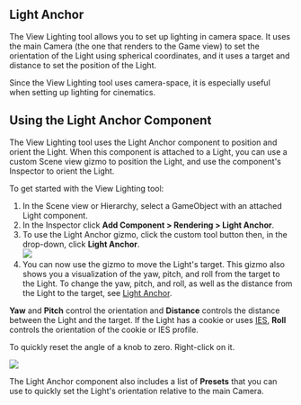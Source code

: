 ## Light Anchor

The View Lighting tool allows you to set up lighting in camera space. It uses the main Camera (the one that renders to the Game view) to set the orientation of the Light using spherical coordinates, and it uses a target and distance to set the position of the Light.

Since the View Lighting tool uses camera-space, it is especially useful when setting up lighting for cinematics.

## Using the Light Anchor Component

The View Lighting tool uses the Light Anchor component to position and orient the Light. When this component is attached to a Light, you can use a custom Scene view gizmo to position the Light, and use the component's Inspector to orient the Light.

To get started with the View Lighting tool:

1. In the Scene view or Hierarchy, select a GameObject with an attached Light component.
2. In the Inspector click **Add Component > Rendering > Light Anchor**.
3. To use the Light Anchor gizmo, click the custom tool button then, in the drop-down, click **Light Anchor**.<br/>![](Images/light-anchor-toolbar.png)
4. You can now use the gizmo to move the Light's target. This gizmo also shows you a visualization of the yaw, pitch, and roll from the target to the Light. To change the yaw, pitch, and roll, as well as the distance from the Light to the target, see [Light Anchor](#light-anchor).

**Yaw** and **Pitch** control the orientation and **Distance** controls the distance between the Light and the target. If the Light has a cookie or uses [IES](https://docs.unity3d.com/Packages/com.unity.render-pipelines.high-definition@latest/index.html?subfolder=/manual/IES-Profile.html), **Roll** controls the orientation of the cookie or IES profile.

To quickly reset the angle of a knob to zero. Right-click on it.

![](Images/view-lighting-tool-light-anchor0.png)

The Light Anchor component also includes a list of **Presets** that you can use to quickly set the Light's orientation relative to the main Camera.
